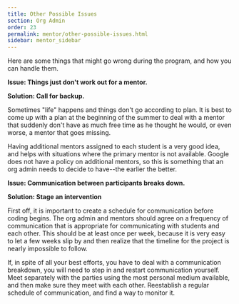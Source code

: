 ```yaml
---
title: Other Possible Issues
section: Org Admin
order: 23
permalink: mentor/other-possible-issues.html
sidebar: mentor_sidebar
---
```


Here are some things that might go wrong during the program, and how you can handle them.

**Issue: Things just don't work out for a mentor.**

**Solution: Call for backup.**

Sometimes "life" happens and things don't go according to plan. It is best to come up with a plan at the beginning of the summer to deal with a mentor that suddenly don't have as much free time as he thought he would, or even worse, a mentor that goes missing.

Having additional mentors assigned to each student is a very good idea, and helps with situations where the primary mentor is not available. Google does not have a policy on additional mentors, so this is something that an org admin needs to decide to have--the earlier the better.

**Issue: Communication between participants breaks down.**

**Solution: Stage an intervention**

First off, it is important to create a schedule for communication before coding begins. The org admin and mentors should agree on a frequency of communication that is appropriate for communicating with students and each other. This should be at least once per week, because it is very easy to let a few weeks slip by and then realize that the timeline for the project is nearly impossible to follow.

If, in spite of all your best efforts, you have to deal with a communication breakdown, you will need to step in and restart communication yourself. Meet separately with the parties using the most personal medium available, and then make sure they meet with each other. Reestablish a regular schedule of communication, and find a way to monitor it.


